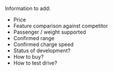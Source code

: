 Information to add:

- Price
- Feature comparison against competitor
- Passenger / weight supported
- Confirmed range
- Confirmed charge speed
- Status of development?
- How to buy?
- How to test drive?